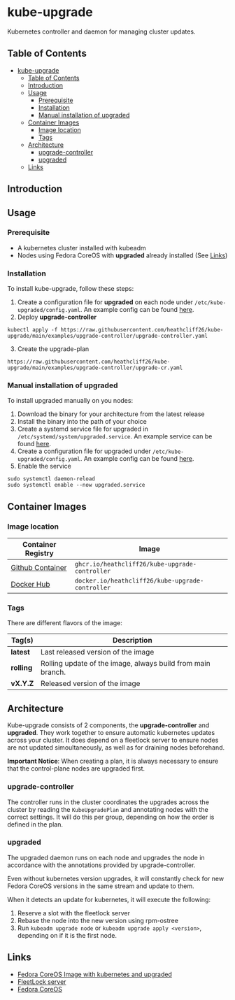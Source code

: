 # kube-upgrade
Kubernetes controller and daemon for managing cluster updates.

## Table of Contents

- [kube-upgrade](#kube-upgrade)
  - [Table of Contents](#table-of-contents)
  - [Introduction](#introduction)
  - [Usage](#usage)
    - [Prerequisite](#prerequisite)
    - [Installation](#installation)
    - [Manual installation of upgraded](#manual-installation-of-upgraded)
  - [Container Images](#container-images)
    - [Image location](#image-location)
    - [Tags](#tags)
  - [Architecture](#architecture)
    - [upgrade-controller](#upgrade-controller)
    - [upgraded](#upgraded)
  - [Links](#links)


## Introduction

## Usage

### Prerequisite

- A kubernetes cluster installed with kubeadm
- Nodes using Fedora CoreOS with **upgraded** already installed (See [Links](#Links))

### Installation

To install kube-upgrade, follow these steps:
1. Create a configuration file for **upgraded** on each node under `/etc/kube-upgraded/config.yaml`. An example config can be found [here](examples/upgraded-config.yaml).
2. Deploy **upgrade-controller**
```
kubectl apply -f https://raw.githubusercontent.com/heathcliff26/kube-upgrade/main/examples/upgrade-controller/upgrade-controller.yaml
```
3. Create the upgrade-plan
```
https://raw.githubusercontent.com/heathcliff26/kube-upgrade/main/examples/upgrade-controller/upgrade-cr.yaml
```

### Manual installation of upgraded

To install upgraded manually on you nodes:
1. Download the binary for your architecture from the latest release
2. Install the binary into the path of your choice
3. Create a systemd service file for upgraded in `/etc/systemd/system/upgraded.service`. An example service can be found [here](examples/upgraded.service).
4. Create a configuration file for upgraded under `/etc/kube-upgraded/config.yaml`. An example config can be found [here](examples/upgraded-config.yaml).
5. Enable the service
```
sudo systemctl daemon-reload
sudo systemctl enable --now upgraded.service
```

## Container Images

### Image location

| Container Registry                                                                             | Image                              |
| ---------------------------------------------------------------------------------------------- | ---------------------------------- |
| [Github Container](https://github.com/users/heathcliff26/packages/container/package/kube-upgrade-controller) | `ghcr.io/heathcliff26/kube-upgrade-controller`   |
| [Docker Hub](https://hub.docker.com/repository/docker/heathcliff26/kube-upgrade-controller)                  | `docker.io/heathcliff26/kube-upgrade-controller` |

### Tags

There are different flavors of the image:

| Tag(s)      | Description                                                 |
| ----------- | ----------------------------------------------------------- |
| **latest**  | Last released version of the image                          |
| **rolling** | Rolling update of the image, always build from main branch. |
| **vX.Y.Z**  | Released version of the image                               |

## Architecture

Kube-upgrade consists of 2 components, the **upgrade-controller** and **upgraded**. They work together to ensure automatic kubernetes updates across your cluster.
It does depend on a fleetlock server to ensure nodes are not updated simoultaneously, as well as for draining nodes beforehand.

**Important Notice**: When creating a plan, it is always necessary to ensure that the control-plane nodes are upgraded first.

### upgrade-controller

The controller runs in the cluster coordinates the upgrades across the cluster by reading the `KubeUpgradePlan` and annotating nodes with the correct settings.
It will do this per group, depending on how the order is defined in the plan.

### upgraded

The upgraded daemon runs on each node and upgrades the node in accordance with the annotations provided by upgrade-controller.

Even without kubernetes version upgrades, it will constantly check for new Fedora CoreOS versions in the same stream and update to them.

When it detects an update for kubernetes, it will execute the following:
1. Reserve a slot with the fleetlock server
2. Rebase the node into the new version using rpm-ostree
3. Run `kubeadm upgrade node` or `kubeadm upgrade apply <version>`, depending on if it is the first node.

## Links

- [Fedora CoreOS Image with kubernetes and upgraded](https://github.com/heathcliff26/containers/tree/main/apps/fcos-k8s)
- [FleetLock server](https://github.com/heathcliff26/fleetlock)
- [Fedora CoreOS](https://fedoraproject.org/coreos/)
